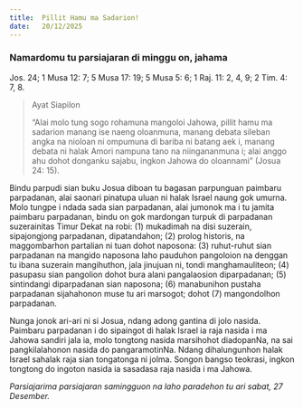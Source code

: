 ```yaml
---
title:  Pillit Hamu ma Sadarion!
date:   20/12/2025
---
```


### Namardomu tu parsiajaran di minggu on, jahama

Jos. 24; 1 Musa 12: 7; 5 Musa 17: 19; 5 Musa 5: 6; 1 Raj. 11: 2, 4, 9; 2 Tim. 4: 7, 8.

> <p>Ayat Siapilon</p>
> “Alai molo tung sogo rohamuna mangoloi Jahowa, pillit hamu ma sadarion manang ise naeng oloanmuna, manang debata sileban angka na nioloan ni ompumuna di bariba ni batang aek i, manang debata ni halak Amori nampuna tano na niingananmuna i; alai anggo ahu dohot donganku sajabu, ingkon Jahowa do oloannami” (Josua 24: 15).

Bindu parpudi sian buku Josua diboan tu bagasan parpunguan paimbaru parpadanan, alai saonari pinatupa uluan ni halak Israel naung gok umurna. Molo tungpe i ndada sada sian parpadanan, alai jumonok ma i tu jamita paimbaru parpadanan, bindu on gok mardongan turpuk di parpadanan suzerainitas Timur Dekat na robi: (1) mukadimah na disi suzerain, sipajongjong parpadanan, dipatandahon; (2) prolog historis, na maggombarhon partalian ni tuan dohot naposona: (3) ruhut-ruhut sian parpadanan na mangido naposona laho pauduhon pangoloion na denggan tu ibana suzerain mangihuthon, jala jinujuan ni, tondi manghamauliteon; (4) pasupasu sian pangolion dohot bura alani pangalaosion diparpadanan; (5) sintindangi diparpadanan sian naposona; (6) manabunihon pustaha parpadanan sijahahonon muse tu ari marsogot; dohot (7) mangondolhon parpadanan.

Nunga jonok ari-ari ni si Josua, ndang adong gantina di jolo nasida. Paimbaru parpadanan i do sipaingot di halak Israel ia raja nasida i ma Jahowa sandiri jala ia, molo tongtong nasida marsihohot diadopanNa, na sai pangkilalahonon nasida do pangaramotinNa. Ndang dihalungunhon halak Israel sahalak raja sian tongatonga ni jolma. Songon bangso teokrasi, ingkon tongtong do ingoton nasida ia sasadasa raja nasida i ma Jahowa.

_Parsiajarima parsiajaran samingguon na laho paradehon tu ari sabat, 27 Desember._